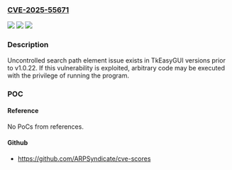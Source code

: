 ### [CVE-2025-55671](https://cve.mitre.org/cgi-bin/cvename.cgi?name=CVE-2025-55671)
![](https://img.shields.io/static/v1?label=Product&message=TkEasyGUI&color=blue)
![](https://img.shields.io/static/v1?label=Version&message=versions%20prior%20to%20v1.0.22%20&color=brightgreen)
![](https://img.shields.io/static/v1?label=Vulnerability&message=Uncontrolled%20Search%20Path%20Element&color=brightgreen)

### Description

Uncontrolled search path element issue exists in TkEasyGUI versions prior to v1.0.22. If this vulnerability is exploited, arbitrary code may be executed with the privilege of running the program.

### POC

#### Reference
No PoCs from references.

#### Github
- https://github.com/ARPSyndicate/cve-scores

